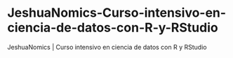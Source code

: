 # JeshuaNomics-Curso-intensivo-en-ciencia-de-datos-con-R-y-RStudio
 JeshuaNomics | Curso intensivo en ciencia de datos con R y RStudio
